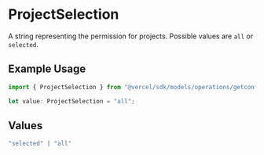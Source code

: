 # ProjectSelection

A string representing the permission for projects. Possible values are `all` or `selected`.

## Example Usage

```typescript
import { ProjectSelection } from "@vercel/sdk/models/operations/getconfiguration.js";

let value: ProjectSelection = "all";
```

## Values

```typescript
"selected" | "all"
```